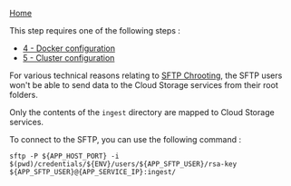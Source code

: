 
[Home](./*-Home.md)

This step requires one of the following steps :
- [4 - Docker configuration](./4-DockerConfiguration.md)
- [5 - Cluster configuration](./5-ClusterConfiguration.md)


For various technical reasons relating to [SFTP Chrooting](https://wiki.archlinux.org/index.php/SFTP_chroot), the SFTP users won't be able to send data to the Cloud Storage services from their root folders.

Only the contents of the `ingest` directory are mapped to Cloud Storage services.

To connect to the SFTP, you can use the following command :
```shell
sftp -P ${APP_HOST_PORT} -i $(pwd)/credentials/${ENV}/users/${APP_SFTP_USER}/rsa-key ${APP_SFTP_USER}@{APP_SERVICE_IP}:ingest/
```
